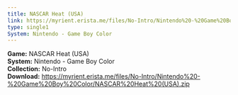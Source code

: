 ```yaml
---
title: NASCAR Heat (USA)
link: https://myrient.erista.me/files/No-Intro/Nintendo%20-%20Game%20Boy%20Color/NASCAR%20Heat%20(USA).zip
type: single1
System: Nintendo - Game Boy Color
---
```

<b>Game:</b> NASCAR Heat (USA)<br>
<b>System:</b> Nintendo - Game Boy Color<br>
<b>Collection:</b> No-Intro<br>
<b>Download:</b> https://myrient.erista.me/files/No-Intro/Nintendo%20-%20Game%20Boy%20Color/NASCAR%20Heat%20(USA).zip